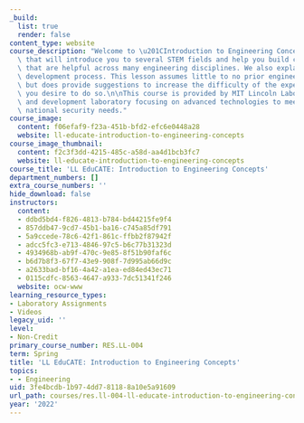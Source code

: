 ```yaml
---
_build:
  list: true
  render: false
content_type: website
course_description: "Welcome to \u201CIntroduction to Engineering Concepts,\" a lesson\
  \ that will introduce you to several STEM fields and help you build core skills\
  \ that are helpful across many engineering disciplines. We also explain the engineering/research\
  \ development process. This lesson assumes little to no prior engineering experience\
  \ but does provide suggestions to increase the difficulty of the experiments should\
  \ you desire to do so.\n\nThis course is provided by MIT Lincoln Laboratory, a research\
  \ and development laboratory focusing on advanced technologies to meet critical\
  \ national security needs."
course_image:
  content: f06efaf9-f23a-451b-bfd2-efc6e0448a28
  website: ll-educate-introduction-to-engineering-concepts
course_image_thumbnail:
  content: f2c3f3dd-4215-485c-a58d-aa4d1bcb3fc7
  website: ll-educate-introduction-to-engineering-concepts
course_title: 'LL EduCATE: Introduction to Engineering Concepts'
department_numbers: []
extra_course_numbers: ''
hide_download: false
instructors:
  content:
  - ddbd5bd4-f826-4813-b784-bd44215fe9f4
  - 857ddb47-9cd7-45b1-ba16-c745a85df791
  - 5a9ccede-78c6-42f1-861c-ffbb2f87942f
  - adcc5fc3-e713-4846-97c5-b6c77b31323d
  - 4934968b-ab9f-470c-9e85-8f51b90faf6c
  - b6d7b8f3-67f7-43e9-908f-7d995ab66d9c
  - a2633bad-bf16-4a42-a1ea-ed84ed43ec71
  - 0115cdfc-8563-4647-a933-7dc51341f246
  website: ocw-www
learning_resource_types:
- Laboratory Assignments
- Videos
legacy_uid: ''
level:
- Non-Credit
primary_course_number: RES.LL-004
term: Spring
title: 'LL EduCATE: Introduction to Engineering Concepts'
topics:
- - Engineering
uid: 3fe4bcdb-1b97-4dd7-8118-8a10e5a91609
url_path: courses/res.ll-004-ll-educate-introduction-to-engineering-concepts-spring-2022
year: '2022'
---
```

